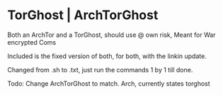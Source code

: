 # TorGhost | ArchTorGhost
Both an ArchTor and a TorGhost, should use @ own risk, Meant for War encrypted Coms

Included is the fixed version of both, for both, with the linkin update.

Changed from .sh to .txt, just run the commands 1 by 1 till done.

Todo: Change ArchTorGhost to match. Arch, currently states torghost
